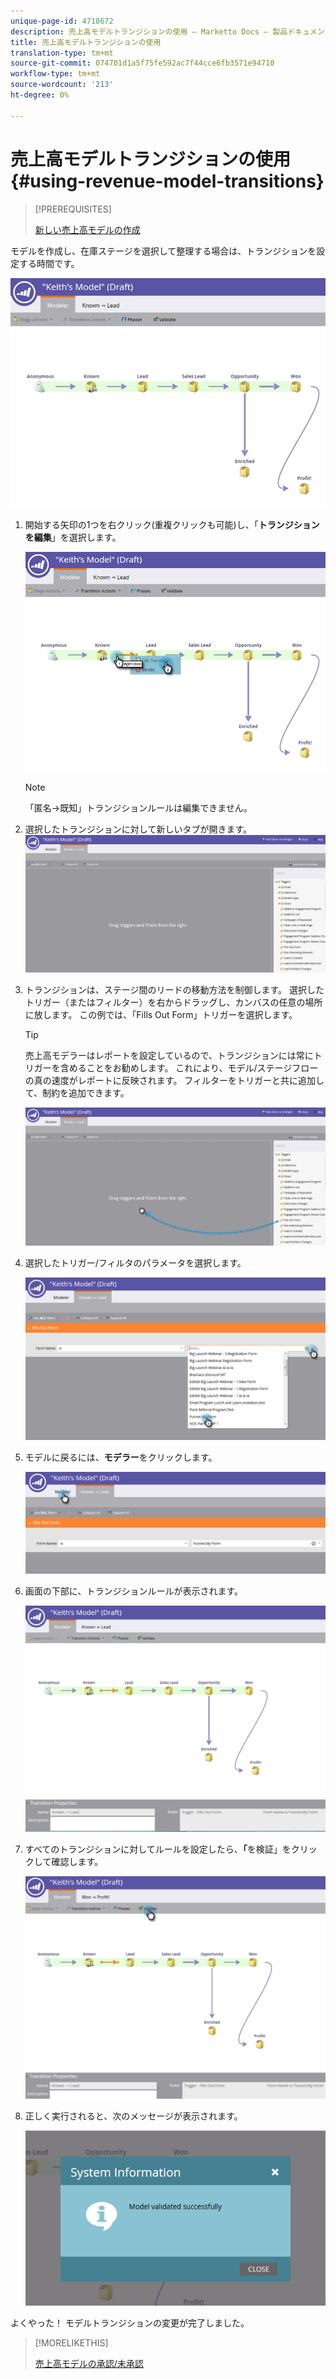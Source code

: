 ```yaml
---
unique-page-id: 4718672
description: 売上高モデルトランジションの使用 — Marketto Docs — 製品ドキュメント
title: 売上高モデルトランジションの使用
translation-type: tm+mt
source-git-commit: 074701d1a5f75fe592ac7f44cce6fb3571e94710
workflow-type: tm+mt
source-wordcount: '213'
ht-degree: 0%

---
```



# 売上高モデルトランジションの使用{#using-revenue-model-transitions}

>[!PREREQUISITES]
>
>[新しい売上高モデルの作成](create-a-new-revenue-model.md)

モデルを作成し、在庫ステージを選択して整理する場合は、トランジションを設定する時間です。

![](assets/one-2.png)

1. 開始する矢印の1つを右クリック(重複クリックも可能)し、「**トランジションを編集**」を選択します。

   ![](assets/two-2.png)

   >[!NOTE]
   >
   >「匿名→既知」トランジションルールは編集できません。

1. 選択したトランジションに対して新しいタブが開きます。   ![](assets/three-1.png)
1. トランジションは、ステージ間のリードの移動方法を制御します。 選択したトリガー（またはフィルター）を右からドラッグし、カンバスの任意の場所に放します。 この例では、「Fills Out Form」トリガーを選択します。

   >[!TIP]
   >
   >売上高モデラーはレポートを設定しているので、トランジションには常にトリガーを含めることをお勧めします。 これにより、モデル/ステージフローの真の速度がレポートに反映されます。 フィルターをトリガーと共に追加して、制約を追加できます。

   ![](assets/four-2.png)

1. 選択したトリガー/フィルタのパラメータを選択します。

   ![](assets/five-2.png)

1. モデルに戻るには、**モデラー**&#x200B;をクリックします。

   ![](assets/six.png)

1. 画面の下部に、トランジションルールが表示されます。

   ![](assets/seven.png)

1. すべてのトランジションに対してルールを設定したら、**「**&#x200B;を検証」をクリックして確認します。

   ![](assets/eight.png)

1. 正しく実行されると、次のメッセージが表示されます。

   ![](assets/nine.png)

よくやった！ モデルトランジションの変更が完了しました。

>[!MORELIKETHIS]
>
>[売上高モデルの承認/未承認](approve-unapprove-a-revenue-model.md)

